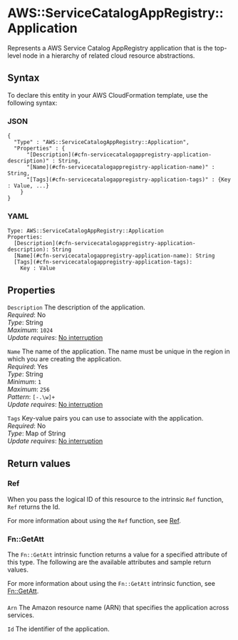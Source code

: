 # AWS::ServiceCatalogAppRegistry::Application<a name="aws-resource-servicecatalogappregistry-application"></a>

Represents a AWS Service Catalog AppRegistry application that is the top\-level node in a hierarchy of related cloud resource abstractions\.

## Syntax<a name="aws-resource-servicecatalogappregistry-application-syntax"></a>

To declare this entity in your AWS CloudFormation template, use the following syntax:

### JSON<a name="aws-resource-servicecatalogappregistry-application-syntax.json"></a>

```
{
  "Type" : "AWS::ServiceCatalogAppRegistry::Application",
  "Properties" : {
      "[Description](#cfn-servicecatalogappregistry-application-description)" : String,
      "[Name](#cfn-servicecatalogappregistry-application-name)" : String,
      "[Tags](#cfn-servicecatalogappregistry-application-tags)" : {Key : Value, ...}
    }
}
```

### YAML<a name="aws-resource-servicecatalogappregistry-application-syntax.yaml"></a>

```
Type: AWS::ServiceCatalogAppRegistry::Application
Properties:
  [Description](#cfn-servicecatalogappregistry-application-description): String
  [Name](#cfn-servicecatalogappregistry-application-name): String
  [Tags](#cfn-servicecatalogappregistry-application-tags):
    Key : Value
```

## Properties<a name="aws-resource-servicecatalogappregistry-application-properties"></a>

`Description` <a name="cfn-servicecatalogappregistry-application-description"></a>
The description of the application\.  
_Required_: No  
_Type_: String  
_Maximum_: `1024`  
_Update requires_: [No interruption](https://docs.aws.amazon.com/AWSCloudFormation/latest/UserGuide/using-cfn-updating-stacks-update-behaviors.html#update-no-interrupt)

`Name` <a name="cfn-servicecatalogappregistry-application-name"></a>
The name of the application\. The name must be unique in the region in which you are creating the application\.  
_Required_: Yes  
_Type_: String  
_Minimum_: `1`  
_Maximum_: `256`  
_Pattern_: `[-.\w]+`  
_Update requires_: [No interruption](https://docs.aws.amazon.com/AWSCloudFormation/latest/UserGuide/using-cfn-updating-stacks-update-behaviors.html#update-no-interrupt)

`Tags` <a name="cfn-servicecatalogappregistry-application-tags"></a>
Key\-value pairs you can use to associate with the application\.  
_Required_: No  
_Type_: Map of String  
_Update requires_: [No interruption](https://docs.aws.amazon.com/AWSCloudFormation/latest/UserGuide/using-cfn-updating-stacks-update-behaviors.html#update-no-interrupt)

## Return values<a name="aws-resource-servicecatalogappregistry-application-return-values"></a>

### Ref<a name="aws-resource-servicecatalogappregistry-application-return-values-ref"></a>

When you pass the logical ID of this resource to the intrinsic `Ref` function, `Ref` returns the Id\.

For more information about using the `Ref` function, see [Ref](https://docs.aws.amazon.com/AWSCloudFormation/latest/UserGuide/intrinsic-function-reference-ref.html)\.

### Fn::GetAtt<a name="aws-resource-servicecatalogappregistry-application-return-values-fn--getatt"></a>

The `Fn::GetAtt` intrinsic function returns a value for a specified attribute of this type\. The following are the available attributes and sample return values\.

For more information about using the `Fn::GetAtt` intrinsic function, see [Fn::GetAtt](https://docs.aws.amazon.com/AWSCloudFormation/latest/UserGuide/intrinsic-function-reference-getatt.html)\.

#### <a name="aws-resource-servicecatalogappregistry-application-return-values-fn--getatt-fn--getatt"></a>

`Arn` <a name="Arn-fn::getatt"></a>
The Amazon resource name \(ARN\) that specifies the application across services\.

`Id` <a name="Id-fn::getatt"></a>
The identifier of the application\.
